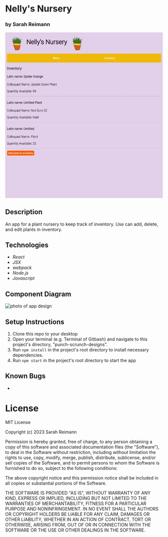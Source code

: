 # Nelly's Nursery

### by Sarah Reimann

![gif of app in motion](./src/img/example.gif)

## Description

An app for a plant nursery to keep track of inventory. Use can add, delete, and edit plants in inventory. 

## Technologies
* _React_
* _JSX_
* _webpack_
* _Node.js_
* _Javascript_

## Component Diagram
![photo of app design](./src/img/punch-scrunch.png)

## Setup Instructions
1. Clone this repo to your desktop
2. Open your terminal (e.g. Terminal of Gitbash) and navigate to this project's directory, "punch-scrunch-designs".
3. Run ```npm install``` in the project's root directory to install necessary dependencies.
4. Run ```npm start``` in the project's root directory to start the app 

## Known Bugs 
* 

# License

MIT License

Copyright (c) 2023 Sarah Reimann

Permission is hereby granted, free of charge, to any person obtaining a copy of this software and associated documentation files (the "Software"), to deal in the Software without restriction, including without limitation the rights to use, copy, modify, merge, publish, distribute, sublicense, and/or sell copies of the Software, and to permit persons to whom the Software is furnished to do so, subject to the following conditions:

The above copyright notice and this permission notice shall be included in all copies or substantial portions of the Software.

THE SOFTWARE IS PROVIDED "AS IS", WITHOUT WARRANTY OF ANY KIND, EXPRESS OR IMPLIED, INCLUDING BUT NOT LIMITED TO THE WARRANTIES OF MERCHANTABILITY, FITNESS FOR A PARTICULAR PURPOSE AND NONINFRINGEMENT. IN NO EVENT SHALL THE AUTHORS OR COPYRIGHT HOLDERS BE LIABLE FOR ANY CLAIM, DAMAGES OR OTHER LIABILITY, WHETHER IN AN ACTION OF CONTRACT, TORT OR OTHERWISE, ARISING FROM, OUT OF OR IN CONNECTION WITH THE SOFTWARE OR THE USE OR OTHER DEALINGS IN THE SOFTWARE.